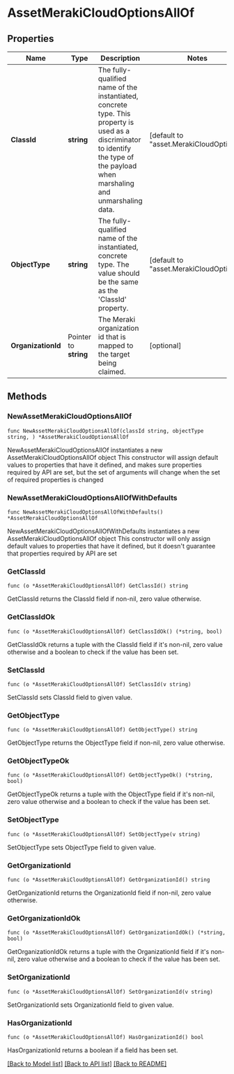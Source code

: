 # AssetMerakiCloudOptionsAllOf

## Properties

Name | Type | Description | Notes
------------ | ------------- | ------------- | -------------
**ClassId** | **string** | The fully-qualified name of the instantiated, concrete type. This property is used as a discriminator to identify the type of the payload when marshaling and unmarshaling data. | [default to "asset.MerakiCloudOptions"]
**ObjectType** | **string** | The fully-qualified name of the instantiated, concrete type. The value should be the same as the &#39;ClassId&#39; property. | [default to "asset.MerakiCloudOptions"]
**OrganizationId** | Pointer to **string** | The Meraki organization id that is mapped to the target being claimed. | [optional] 

## Methods

### NewAssetMerakiCloudOptionsAllOf

`func NewAssetMerakiCloudOptionsAllOf(classId string, objectType string, ) *AssetMerakiCloudOptionsAllOf`

NewAssetMerakiCloudOptionsAllOf instantiates a new AssetMerakiCloudOptionsAllOf object
This constructor will assign default values to properties that have it defined,
and makes sure properties required by API are set, but the set of arguments
will change when the set of required properties is changed

### NewAssetMerakiCloudOptionsAllOfWithDefaults

`func NewAssetMerakiCloudOptionsAllOfWithDefaults() *AssetMerakiCloudOptionsAllOf`

NewAssetMerakiCloudOptionsAllOfWithDefaults instantiates a new AssetMerakiCloudOptionsAllOf object
This constructor will only assign default values to properties that have it defined,
but it doesn't guarantee that properties required by API are set

### GetClassId

`func (o *AssetMerakiCloudOptionsAllOf) GetClassId() string`

GetClassId returns the ClassId field if non-nil, zero value otherwise.

### GetClassIdOk

`func (o *AssetMerakiCloudOptionsAllOf) GetClassIdOk() (*string, bool)`

GetClassIdOk returns a tuple with the ClassId field if it's non-nil, zero value otherwise
and a boolean to check if the value has been set.

### SetClassId

`func (o *AssetMerakiCloudOptionsAllOf) SetClassId(v string)`

SetClassId sets ClassId field to given value.


### GetObjectType

`func (o *AssetMerakiCloudOptionsAllOf) GetObjectType() string`

GetObjectType returns the ObjectType field if non-nil, zero value otherwise.

### GetObjectTypeOk

`func (o *AssetMerakiCloudOptionsAllOf) GetObjectTypeOk() (*string, bool)`

GetObjectTypeOk returns a tuple with the ObjectType field if it's non-nil, zero value otherwise
and a boolean to check if the value has been set.

### SetObjectType

`func (o *AssetMerakiCloudOptionsAllOf) SetObjectType(v string)`

SetObjectType sets ObjectType field to given value.


### GetOrganizationId

`func (o *AssetMerakiCloudOptionsAllOf) GetOrganizationId() string`

GetOrganizationId returns the OrganizationId field if non-nil, zero value otherwise.

### GetOrganizationIdOk

`func (o *AssetMerakiCloudOptionsAllOf) GetOrganizationIdOk() (*string, bool)`

GetOrganizationIdOk returns a tuple with the OrganizationId field if it's non-nil, zero value otherwise
and a boolean to check if the value has been set.

### SetOrganizationId

`func (o *AssetMerakiCloudOptionsAllOf) SetOrganizationId(v string)`

SetOrganizationId sets OrganizationId field to given value.

### HasOrganizationId

`func (o *AssetMerakiCloudOptionsAllOf) HasOrganizationId() bool`

HasOrganizationId returns a boolean if a field has been set.


[[Back to Model list]](../README.md#documentation-for-models) [[Back to API list]](../README.md#documentation-for-api-endpoints) [[Back to README]](../README.md)


